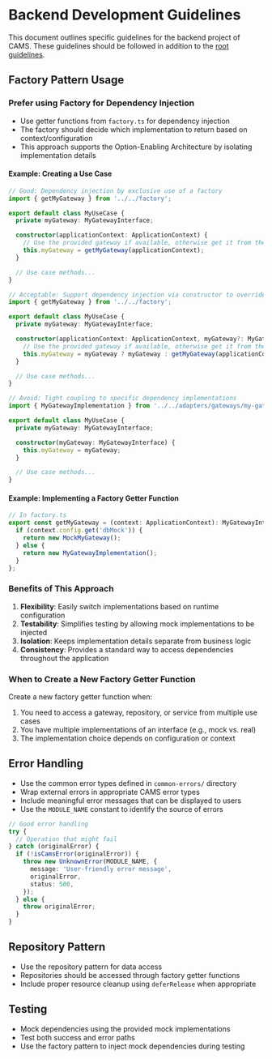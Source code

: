 # Backend Development Guidelines

This document outlines specific guidelines for the backend project of CAMS. These guidelines should be followed in addition to the [root guidelines](../../.junie/guidelines.md).

## Factory Pattern Usage

### Prefer using Factory for Dependency Injection

- Use getter functions from `factory.ts` for dependency injection
- The factory should decide which implementation to return based on context/configuration
- This approach supports the Option-Enabling Architecture by isolating implementation details

#### Example: Creating a Use Case

```typescript
// Good: Dependency injection by exclusive use of a factory
import { getMyGateway } from '../../factory';

export default class MyUseCase {
  private myGateway: MyGatewayInterface;

  constructor(applicationContext: ApplicationContext) {
    // Use the provided gateway if available, otherwise get it from the factory
    this.myGateway = getMyGateway(applicationContext);
  }

  // Use case methods...
}
```

```typescript
// Acceptable: Support dependency injection via constructor to override dependencies from factory
import { getMyGateway } from '../../factory';

export default class MyUseCase {
  private myGateway: MyGatewayInterface;

  constructor(applicationContext: ApplicationContext, myGateway?: MyGatewayInterface) {
    // Use the provided gateway if available, otherwise get it from the factory
    this.myGateway = myGateway ? myGateway : getMyGateway(applicationContext);
  }

  // Use case methods...
}
```

```typescript
// Avoid: Tight coupling to specific dependency implementations
import { MyGatewayImplementation } from '../../adapters/gateways/my-gateway';

export default class MyUseCase {
  private myGateway: MyGatewayInterface;

  constructor(myGateway: MyGatewayInterface) {
    this.myGateway = myGateway;
  }

  // Use case methods...
}
```

#### Example: Implementing a Factory Getter Function

```typescript
// In factory.ts
export const getMyGateway = (context: ApplicationContext): MyGatewayInterface => {
  if (context.config.get('dbMock')) {
    return new MockMyGateway();
  } else {
    return new MyGatewayImplementation();
  }
};
```

### Benefits of This Approach

1. **Flexibility**: Easily switch implementations based on runtime configuration
2. **Testability**: Simplifies testing by allowing mock implementations to be injected
3. **Isolation**: Keeps implementation details separate from business logic
4. **Consistency**: Provides a standard way to access dependencies throughout the application

### When to Create a New Factory Getter Function

Create a new factory getter function when:

1. You need to access a gateway, repository, or service from multiple use cases
2. You have multiple implementations of an interface (e.g., mock vs. real)
3. The implementation choice depends on configuration or context

## Error Handling

- Use the common error types defined in `common-errors/` directory
- Wrap external errors in appropriate CAMS error types
- Include meaningful error messages that can be displayed to users
- Use the `MODULE_NAME` constant to identify the source of errors

```typescript
// Good error handling
try {
  // Operation that might fail
} catch (originalError) {
  if (!isCamsError(originalError)) {
    throw new UnknownError(MODULE_NAME, {
      message: 'User-friendly error message',
      originalError,
      status: 500,
    });
  } else {
    throw originalError;
  }
}
```

## Repository Pattern

- Use the repository pattern for data access
- Repositories should be accessed through factory getter functions
- Include proper resource cleanup using `deferRelease` when appropriate

## Testing

- Mock dependencies using the provided mock implementations
- Test both success and error paths
- Use the factory pattern to inject mock dependencies during testing
